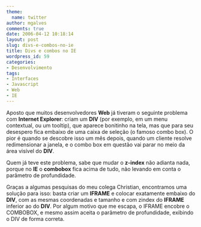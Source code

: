 ```yaml
---
theme:
  name: twitter
author: mgalves
comments: true
date: 2006-04-12 10:18:14
layout: post
slug: divs-e-combos-no-ie
title: Divs e combos no IE
wordpress_id: 59
categories:
- Desenvolvimento
tags:
- Interfaces
- Javascript
- Web
- IE
---
```


Aposto que muitos desenvolvedores **Web** já tiveram o seguinte problema com **Internet Explorer**: criam um **DIV** (por exemplo, em um menu contextual, ou um tooltip), que aparece bonitinho na tela, mas que para seu desespero fica embaixo de uma caixa de seleção (o famoso combo box). O pior é quando se descobre isso um mês depois, quando um cliente resolve redimensionar a janela, e o combo box em questão vai parar no meio da área visível do **DIV**.

Quem já teve este problema, sabe que mudar o **z-index** não adianta nada, porque no **IE** o **combobox** fica acima de tudo, não levando em conta o parâmetro de profundidade.

Graças a algumas pesquisas do meu colega Christian, encontramos uma solução para isso: basta criar um **IFRAME** e colocar exatamente embaixo do **DIV**, com as mesmas coordenadas e tamanho e com zindex do **IFRAME** inferior ao do **DIV**. Por algum motivo que me escapa, o IFRAME encobre o COMBOBOX, e mesmo assim aceita o parâmetro de profundidade, exibindo o DIV de forma correta.
